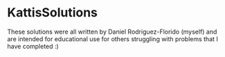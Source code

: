 # KattisSolutions

These solutions were all written by Daniel Rodriguez-Florido (myself) and are intended for educational use for others struggling with problems that I have completed :)
